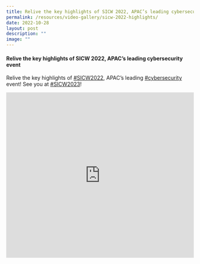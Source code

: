 ```yaml
---
title: Relive the key highlights of SICW 2022, APAC’s leading cybersecurity event
permalink: /resources/video-gallery/sicw-2022-highlights/
date: 2022-10-28
layout: post
description: ""
image: ""
---
```

#### **Relive the key highlights of SICW 2022, APAC’s leading cybersecurity event**

Relive the key highlights of [#SICW2022](https://www.youtube.com/hashtag/sicw2022), APAC’s leading [#cybersecurity](https://www.youtube.com/hashtag/cybersecurity) event! See you at [#SICW2023](https://www.youtube.com/hashtag/sicw2023)!

<iframe allowfullscreen="" allow="accelerometer; autoplay; clipboard-write; encrypted-media; gyroscope; picture-in-picture; web-share" frameborder="0" title="YouTube video player" src="https://www.youtube.com/embed/k16svvZ5CnQ" width="100%" height="445"></iframe>